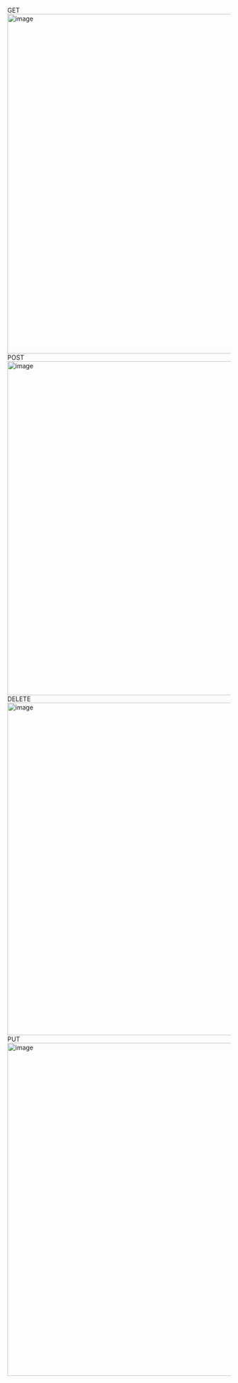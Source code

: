 GET
<img width="1366" height="766" alt="image" src="https://github.com/user-attachments/assets/0b3e68f5-e80b-4e51-baf8-ee5e9159b424" />
POST
<img width="1363" height="753" alt="image" src="https://github.com/user-attachments/assets/7cb24f9a-1201-4299-a705-3c72f574cc99" />
DELETE
<img width="1366" height="750" alt="image" src="https://github.com/user-attachments/assets/b996214e-a901-4bee-adda-3f908fce3881" />
PUT
<img width="1360" height="751" alt="image" src="https://github.com/user-attachments/assets/bfa1e948-75b8-476d-84e4-0a5afa0f880c" />
